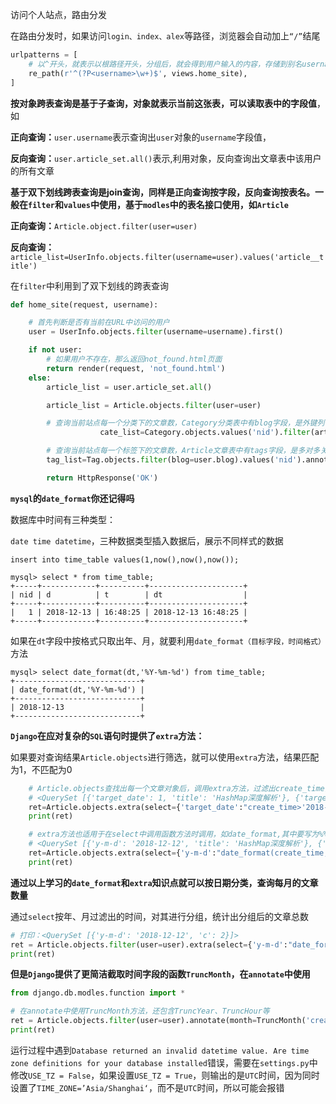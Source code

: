 访问个人站点，路由分发

在路由分发时，如果访问`login、index、alex`等路径，浏览器会自动加上`“/”`结尾

```python
urlpatterns = [
    # 以^开头，就表示以根路径开头，分组后，就会得到用户输入的内容，存储到别名username上
    re_path(r'^(?P<username>\w+)$', views.home_site),
]
```



**按对象跨表查询是基于子查询，对象就表示当前这张表，可以读取表中的字段值**，如

**正向查询：**`user.username`表示查询出`user`对象的`username`字段值，

**反向查询：**`user.article_set.all()`表示,利用对象，反向查询出文章表中该用户的所有文章



**基于双下划线跨表查询是join查询，同样是正向查询按字段，反向查询按表名。一般在`filter`和`values`中使用，基于`modles`中的表名接口使用，如`Article`**

**正向查询：**`Article.object.filter(user=user)`

**反向查询：**`article_list=UserInfo.objects.filter(username=user).values('article__title')`

在`filter`中利用到了双下划线的跨表查询

```python
def home_site(request, username):

    # 首先判断是否有当前在URL中访问的用户
    user = UserInfo.objects.filter(username=username).first()

    if not user:
        # 如果用户不存在，那么返回not_found.html页面
        return render(request, 'not_found.html')
    else:
        article_list = user.article_set.all()

        article_list = Article.objects.filter(user=user)

        # 查询当前站点每一个分类下的文章数，Category分类表中有blog字段，是外键列一对多关系，利用当前user按对象跨表查询出站点对象，并给予主键分组，通过聚合函数跨表统计查询文章总数，展示出分类名和对应的文章总数
                    cate_list=Category.objects.values('nid').filter(article__user=user).annotate(article_count=Count('article__nid')).values('title','article_count')

        # 查询当前站点每一个标签下的文章数，Article文章表中有tags字段，是多对多关系，反向查询按表名，写为article__nid
        tag_list=Tag.objects.filter(blog=user.blog).values('nid').annotate(c=Count('article__nid')).values('title', 'c')

        return HttpResponse('OK')
```



**`mysql`的`date_format`你还记得吗**

数据库中时间有三种类型：

`date time datetime`，三种数据类型插入数据后，展示不同样式的数据

```mysql
insert into time_table values(1,now(),now(),now());

mysql> select * from time_table;
+-----+------------+----------+---------------------+
| nid | d          | t        | dt                  |
+-----+------------+----------+---------------------+
|   1 | 2018-12-13 | 16:48:25 | 2018-12-13 16:48:25 |
+-----+------------+----------+---------------------+
```



如果在`dt`字段中按格式只取出年、月，就要利用`date_format（目标字段，时间格式）`方法

```mysql
mysql> select date_format(dt,'%Y-%m-%d') from time_table;
+----------------------------+
| date_format(dt,'%Y-%m-%d') |
+----------------------------+
| 2018-12-13                 |
+----------------------------+
```



**`Django`在应对复杂的`SQL`语句时提供了`extra`方法：**

如果要对查询结果`Article.objects`进行筛选，就可以使用`extra`方法，结果匹配为1，不匹配为0

```python
    # Article.objects查找出每一个文章对象后，调用extra方法，过滤出create_time列大于2018-11-6日期的数据,匹配结果为1
    # <QuerySet [{'target_date': 1, 'title': 'HashMap深度解析'}, {'target_date': 1, 'title': 'selenium之表格的定位'}
    ret=Article.objects.extra(select={'target_date':"create_time>'2018-11-6'"}).values('title','target_date')
    print(ret)

    # extra方法也适用于在select中调用函数方法时调用，如date_format,其中要写为%%Y-%%m-%%d
    # <QuerySet [{'y-m-d': '2018-12-12', 'title': 'HashMap深度解析'}, {'y-m-d': '2018-12-12', 'title': 'selenium之表格的定位'}
    ret=Article.objects.extra(select={'y-m-d':"date_format(create_time,'%%Y-%%m-%%d')"}).values('title','y-m-d')
    print(ret)
```



**通过以上学习的`date_format`和`extra`知识点就可以按日期分类，查询每月的文章数量**

通过`select`按年、月过滤出的时间，对其进行分组，统计出分组后的文章总数

```python
# 打印：<QuerySet [{'y-m-d': '2018-12-12', 'c': 2}]>
ret = Article.objects.filter(user=user).extra(select={'y-m-d':"date_format(create_time,'%%Y-%%m-%%d')"}).values('y-m-d').annotate(c=Count('nid')).values('y-m-d','c')
print(ret)
```



**但是`Django`提供了更简洁截取时间字段的函数`TruncMonth`，在`annotate`中使用**

```python
from django.db.modles.function import *

# 在annotate中使用TruncMonth方法，还包含TruncYear、TruncHour等
ret = Article.objects.filter(user=user).annotate(month=TruncMonth('create_time')).values('month').annotate(c=Count('nid')).values_list('month', 'c')
print(ret)
```



运行过程中遇到`Database returned an invalid datetime value. Are time zone definitions for your database installed`错误，需要在`settings.py`中修改`USE_TZ = False`，如果设置`USE_TZ = True`，则输出的是`UTC`时间，因为同时设置了`TIME_ZONE=’Asia/Shanghai‘`，而不是`UTC`时间，所以可能会报错